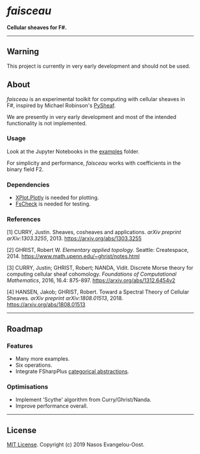 # _faisceau_

**Cellular sheaves for F#.**

---
## Warning

This project is currently in very early development and should not be used.

## About

_faisceau_ is an experimental toolkit for computing with cellular sheaves in F#, inspired by Michael Robinson's [PySheaf](https://github.com/kb1dds/pysheaf).

We are presently in very early development and most of the intended functionality is not implemented.

### Usage

Look at the Jupyter Notebooks in the [examples](examples) folder.

For simplicity and performance, _faisceau_ works with coefficients in the binary field F2.

### Dependencies

- [XPlot.Plotly](https://fslab.org/XPlot/) is needed for plotting.
- [FsCheck](https://fscheck.github.io/FsCheck/) is needed for testing.

### References

[1] CURRY, Justin. Sheaves, cosheaves and applications. _arXiv preprint arXiv:1303.3255_, 2013. <https://arxiv.org/abs/1303.3255>

[2] GHRIST, Robert W. _Elementary applied topology_. Seattle: Createspace, 2014. <https://www.math.upenn.edu/~ghrist/notes.html>

[3] CURRY, Justin; GHRIST, Robert; NANDA, Vidit. Discrete Morse theory for computing cellular sheaf cohomology. _Foundations of Computational Mathematics_, 2016, 16.4: 875-897. <https://arxiv.org/abs/1312.6454v2>

[4] HANSEN, Jakob; GHRIST, Robert. Toward a Spectral Theory of Cellular Sheaves. _arXiv preprint arXiv:1808.01513_, 2018. <https://arxiv.org/abs/1808.01513>

---

## Roadmap

### Features

- Many more examples.
- Six operations.
- Integrate FSharpPlus [categorical abstractions](https://fsprojects.github.io/FSharpPlus/abstractions.html).

### Optimisations

- Implement 'Scythe' algorithm from Curry/Ghrist/Nanda.
- Improve performance overall.

---

## License

[MIT License](../master/LICENSE). Copyright (c) 2019 Nasos Evangelou-Oost.
